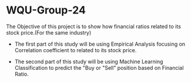 # WQU-Group-24

The Objective of this project is to show how financial ratios related to its stock price.(For the same industry)

- The first part of this study will be using Empirical Analysis focusing on Correlation coefficient to related to its stock price. 

- The second part of this study will be using Machine Learning Classification to predict the "Buy or "Sell" position based on Financial Ratio.

